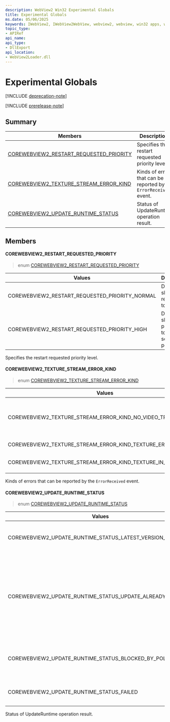 ```yaml
---
description: WebView2 Win32 Experimental Globals
title: Experimental Globals
ms.date: 05/06/2025
keywords: IWebView2, IWebView2WebView, webview2, webview, win32 apps, win32, edge, ICoreWebView2, ICoreWebView2Controller, browser control, edge html
topic_type: 
- APIRef
api_name:
api_type:
- DllExport
api_location:
- WebView2Loader.dll
---
```


# Experimental Globals

[!INCLUDE [deprecation-note](../includes/deprecation-note.md)]

[!INCLUDE [prerelease-note](../includes/prerelease-note.md)]

## Summary

 Members                        | Descriptions
--------------------------------|---------------------------------------------
[COREWEBVIEW2_RESTART_REQUESTED_PRIORITY](#corewebview2_restart_requested_priority) | Specifies the restart requested priority level.
[COREWEBVIEW2_TEXTURE_STREAM_ERROR_KIND](#corewebview2_texture_stream_error_kind) | Kinds of errors that can be reported by the `ErrorReceived` event.
[COREWEBVIEW2_UPDATE_RUNTIME_STATUS](#corewebview2_update_runtime_status) | Status of UpdateRuntime operation result.

## Members

#### COREWEBVIEW2_RESTART_REQUESTED_PRIORITY

> enum [COREWEBVIEW2_RESTART_REQUESTED_PRIORITY](#corewebview2_restart_requested_priority)

 Values                         | Descriptions
--------------------------------|---------------------------------------------
COREWEBVIEW2_RESTART_REQUESTED_PRIORITY_NORMAL            | Developer should remind user to restart.
COREWEBVIEW2_RESTART_REQUESTED_PRIORITY_HIGH            | Developer should prompt user to restart as soon as possible.

Specifies the restart requested priority level.

#### COREWEBVIEW2_TEXTURE_STREAM_ERROR_KIND

> enum [COREWEBVIEW2_TEXTURE_STREAM_ERROR_KIND](#corewebview2_texture_stream_error_kind)

 Values                         | Descriptions
--------------------------------|---------------------------------------------
COREWEBVIEW2_TEXTURE_STREAM_ERROR_KIND_NO_VIDEO_TRACK_STARTED            | CreateTexture/PresentTexture and so on should return failed HRESULT if the texture stream is in the stopped state rather than using the error event.
COREWEBVIEW2_TEXTURE_STREAM_ERROR_KIND_TEXTURE_ERROR            | The texture already has been removed using CloseTexture.
COREWEBVIEW2_TEXTURE_STREAM_ERROR_KIND_TEXTURE_IN_USE            | The texture to be presented is already in use for rendering.

Kinds of errors that can be reported by the `ErrorReceived` event.

#### COREWEBVIEW2_UPDATE_RUNTIME_STATUS

> enum [COREWEBVIEW2_UPDATE_RUNTIME_STATUS](#corewebview2_update_runtime_status)

 Values                         | Descriptions
--------------------------------|---------------------------------------------
COREWEBVIEW2_UPDATE_RUNTIME_STATUS_LATEST_VERSION_INSTALLED            | Latest version of Edge WebView2 Runtime is installed.
COREWEBVIEW2_UPDATE_RUNTIME_STATUS_UPDATE_ALREADY_RUNNING            | Edge WebView2 Runtime update is already running, which could be triggered by auto update or by other UpdateRuntime request from some app.
COREWEBVIEW2_UPDATE_RUNTIME_STATUS_BLOCKED_BY_POLICY            | Edge WebView2 Runtime update is blocked by group policy.
COREWEBVIEW2_UPDATE_RUNTIME_STATUS_FAILED            | Edge WebView2 Runtime update failed.

Status of UpdateRuntime operation result.

